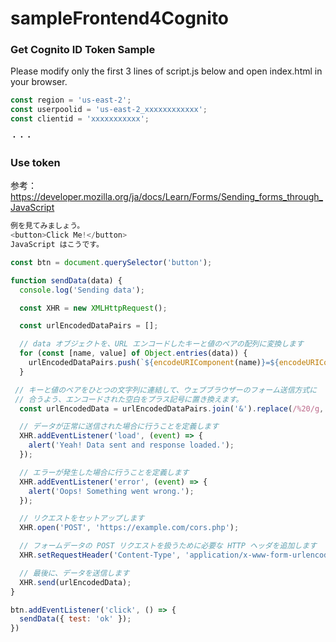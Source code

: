 # sampleFrontend4Cognito
### Get Cognito ID Token Sample

Please modify only the first 3 lines of script.js below and open index.html in your browser.

```js
const region = 'us-east-2';
const userpoolid = 'us-east-2_xxxxxxxxxxxx';
const clientid = 'xxxxxxxxxxx';

・・・
```

### Use token

参考：https://developer.mozilla.org/ja/docs/Learn/Forms/Sending_forms_through_JavaScript

```Javascript
例を見てみましょう。
<button>Click Me!</button>
JavaScript はこうです。
```

```Javascript
const btn = document.querySelector('button');

function sendData(data) {
  console.log('Sending data');

  const XHR = new XMLHttpRequest();

  const urlEncodedDataPairs = [];

  // data オブジェクトを、URL エンコードしたキーと値のペアの配列に変換します
  for (const [name, value] of Object.entries(data)) {
    urlEncodedDataPairs.push(`${encodeURIComponent(name)}=${encodeURIComponent(value)}`);
  }

 // キーと値のペアをひとつの文字列に連結して、ウェブブラウザーのフォーム送信方式に
 // 合うよう、エンコードされた空白をプラス記号に置き換えます。
  const urlEncodedData = urlEncodedDataPairs.join('&').replace(/%20/g, '+');

  // データが正常に送信された場合に行うことを定義します
  XHR.addEventListener('load', (event) => {
    alert('Yeah! Data sent and response loaded.');
  });

  // エラーが発生した場合に行うことを定義します
  XHR.addEventListener('error', (event) => {
    alert('Oops! Something went wrong.');
  });

  // リクエストをセットアップします
  XHR.open('POST', 'https://example.com/cors.php');

  // フォームデータの POST リクエストを扱うために必要な HTTP ヘッダを追加します
  XHR.setRequestHeader('Content-Type', 'application/x-www-form-urlencoded');

  // 最後に、データを送信します
  XHR.send(urlEncodedData);
}

btn.addEventListener('click', () => {
  sendData({ test: 'ok' });
})
```
